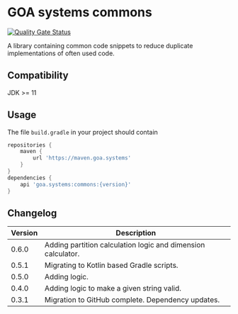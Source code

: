 # GOA systems commons

[![Quality Gate Status](https://sonarqube.goa.systems/api/project_badges/measure?project=goa.systems.commons&metric=alert_status&token=sqb_fde560455caecb7b8d7f7f7f90e2c1327b15214e)](https://sonarqube.goa.systems/dashboard?id=goa.systems.commons)

A library containing common code snippets to reduce duplicate implementations of often used code.

## Compatibility

JDK >= 11

## Usage
The file `build.gradle` in your project should contain
```groovy
repositories {
	maven {
		url 'https://maven.goa.systems'
	}
}
dependencies {
	api 'goa.systems:commons:{version}'
}
```

## Changelog

|Version|Description|
|-|-|
|0.6.0|Adding partition calculation logic and dimension calculator.|
|0.5.1|Migrating to Kotlin based Gradle scripts.|
|0.5.0|Adding logic.|
|0.4.0|Adding logic to make a given string valid.|
|0.3.1|Migration to GitHub complete. Dependency updates.|
